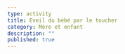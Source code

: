 ```yaml
---
type: activity
title: Eveil du bébé par le toucher
category: Mère et enfant
description: ""
published: true
---
```




